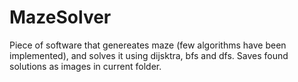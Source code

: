 # MazeSolver
Piece of software that genereates maze (few algorithms have been implemented), and solves it using dijsktra, bfs and dfs. Saves found solutions as images in current folder.
